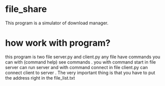 # file_share
This program is a simulator of download manager.

# how work with program?
this program is two file server.py and client.py any file have commands you can with (command help) see commands .
you with command start in file server can run server and with command connect in file client.py can connect client to server .
The very important thing is that you have to put the address right in the file_list.txt
